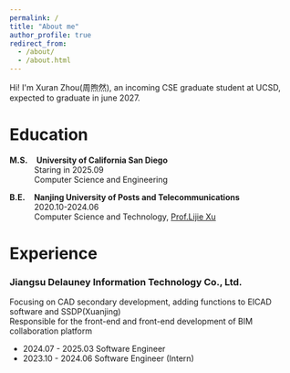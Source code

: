 ```yaml
---
permalink: /
title: "About me"
author_profile: true
redirect_from: 
  - /about/
  - /about.html
---
```



Hi! I'm Xuran Zhou(周煦然), an incoming CSE graduate student at UCSD, expected to graduate in june 2027.

Education
======
**M.S.**&nbsp;&nbsp;&nbsp;&nbsp;**University of California San Diego**  
&nbsp;&nbsp;&nbsp;&nbsp;&nbsp;&nbsp;&nbsp;&nbsp;&nbsp;&nbsp;&nbsp;Staring in 2025.09  
&nbsp;&nbsp;&nbsp;&nbsp;&nbsp;&nbsp;&nbsp;&nbsp;&nbsp;&nbsp;&nbsp;Computer Science and Engineering

**B.E.**&nbsp;&nbsp;&nbsp;&nbsp;**Nanjing University of Posts and Telecommunications**  
&nbsp;&nbsp;&nbsp;&nbsp;&nbsp;&nbsp;&nbsp;&nbsp;&nbsp;&nbsp;&nbsp;2020.10-2024.06  
&nbsp;&nbsp;&nbsp;&nbsp;&nbsp;&nbsp;&nbsp;&nbsp;&nbsp;&nbsp;&nbsp;Computer Science and Technology, [Prof.Lijie Xu](https://yjs.njupt.edu.cn/dsgl/nocontrol/college/dsfcxq.htm?dsJbxxId=9B9D05C52DB22DCFE050007F01006EFE)

Experience
======
### Jiangsu Delauney Information Technology Co., Ltd.  
Focusing on CAD secondary development, adding functions to EICAD software and SSDP(Xuanjing)   
Responsible for the front-end and front-end development of BIM collaboration platform


- 2024.07 - 2025.03 Software Engineer
- 2023.10 - 2024.06 Software Engineer (Intern)

